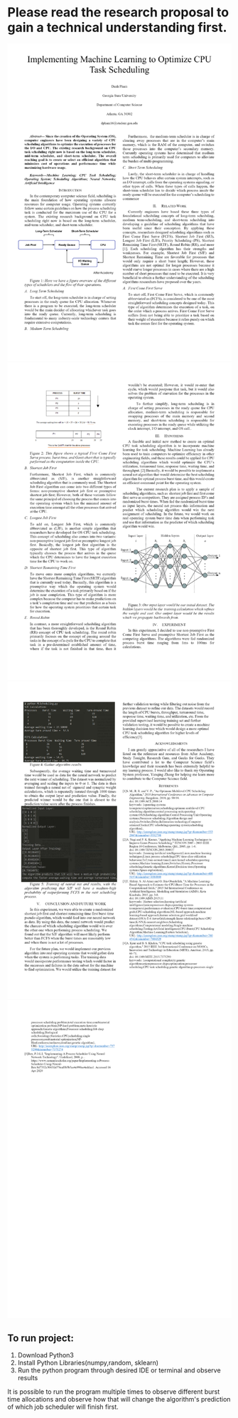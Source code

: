 # Please read the research proposal to gain a technical understanding first.

![](https://raw.githubusercontent.com/nessico/pubML/main/img/research1.png)
![](https://raw.githubusercontent.com/nessico/pubML/main/img/research2.png)
![](https://raw.githubusercontent.com/nessico/pubML/main/img/research3.png)
![](https://raw.githubusercontent.com/nessico/pubML/main/img/research4.png)


## To run project:
1. Download Python3
2. Install Python Libraries(numpy,random, sklearn)
3. Run the python program through desired IDE or terminal and observe results

It is possible to run the program multiple times to observe different burst time allocations and observe how that will
change the algorithm's prediction of which job scheduler will finish first.
